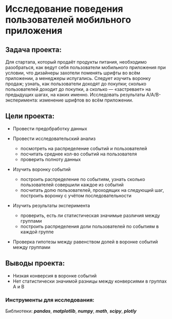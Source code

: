 # Исследование поведения пользователей мобильного приложения

## Задача проекта:

Для стартапа, который продаёт продукты питания, необходимо разобраться, как ведут себя пользователи мобильного приложения при условии, что дизайнеры захотели поменять шрифты во всём приложении, а менеджеры испугались. Следует изучить воронку продаж; узнать, как пользователи доходят до покупки; сколько пользователей доходит до покупки, а сколько — «застревает» на предыдущих шагах, на каких именно. Исследовать результаты A/A/B-эксперимента: изменение шрифтов во всём приложении.

## Цели проекта:

- Провести предобработку данных

- Провести исследовательский анализ

  - посмотреть на распределение событий и пользователей
  - посчитать среднее кол-во событий на пользователя
  - проверить полноту данных
- Изучить воронку событий
  - построить распределение по событиям, узнать сколько пользователей совершили каждое из событий
  - посчитать долю пользователей, проходящих на следующий шаг, построить воронку с учётом последовательности
- Изучить результаты эксперимента
  - проверить, есть ли статистическая значимые различия между группами
  - построить распределения доли пользователей по событиям в каждой группе

- Проверка гипотезы между равенством долей в воронке событий между группами

## Выводы проекта:

- Низкая конверсия в воронке событий
- Нет статистически значимой разницы между конверсиями в группах А и В

### Инструменты для исследования:

Библиотеки: ***pandas***, ***matplotlib***, ***numpy***,  ***math***, ***scipy***, ***plotly***
